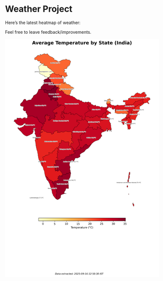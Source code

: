 # Weather Project

Here’s the latest heatmap of weather:

Feel free to leave feedback/improvements.

![India Heatmap](docs/assets/india_heatmap.png?v=C90FC0)
